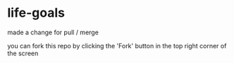# life-goals

made a change for pull / merge

you can fork this repo by clicking the 'Fork' button in the top right corner of the screen
